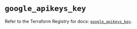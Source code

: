 # `google_apikeys_key`

Refer to the Terraform Registry for docs: [`google_apikeys_key`](https://registry.terraform.io/providers/hashicorp/google/4.85.0/docs/resources/apikeys_key).
